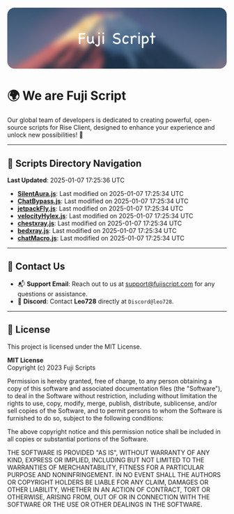 ![Banner](.github/b.webp)

# 🌍 **We are Fuji Script**

Our global team of developers is dedicated to creating powerful, open-source scripts for Rise Client, designed to enhance your experience and unlock new possibilities! 🌟

---
<!-- SCRIPTS_NAVIGATION_START -->
## 📂 **Scripts Directory Navigation**

**Last Updated**: 2025-01-07 17:25:36 UTC

- **[SilentAura.js](scripts/SilentAura.js)**: Last modified on 2025-01-07 17:25:34 UTC
- **[ChatBypass.js](scripts/ChatBypass.js)**: Last modified on 2025-01-07 17:25:34 UTC
- **[jetpackFly.js](scripts/jetpackFly.js)**: Last modified on 2025-01-07 17:25:34 UTC
- **[velocityHylex.js](scripts/velocityHylex.js)**: Last modified on 2025-01-07 17:25:34 UTC
- **[chestxray.js](scripts/chestxray.js)**: Last modified on 2025-01-07 17:25:34 UTC
- **[bedxray.js](scripts/bedxray.js)**: Last modified on 2025-01-07 17:25:34 UTC
- **[chatMacro.js](scripts/chatMacro.js)**: Last modified on 2025-01-07 17:25:34 UTC

<!-- SCRIPTS_NAVIGATION_END -->

---

## 💬 **Contact Us**  
- 📬 **Support Email**: Reach out to us at [support@fujiscript.com](mailto:support@fujiscript.com) for any questions or assistance.  
- 💬 **Discord**: Contact **Leo728** directly at `Discord@leo728`.

---

## 📜 **License**

This project is licensed under the MIT License.  

**MIT License**  
Copyright (c) 2023 Fuji Scripts  

Permission is hereby granted, free of charge, to any person obtaining a copy of this software and associated documentation files (the "Software"), to deal in the Software without restriction, including without limitation the rights to use, copy, modify, merge, publish, distribute, sublicense, and/or sell copies of the Software, and to permit persons to whom the Software is furnished to do so, subject to the following conditions:  

The above copyright notice and this permission notice shall be included in all copies or substantial portions of the Software.  

THE SOFTWARE IS PROVIDED "AS IS", WITHOUT WARRANTY OF ANY KIND, EXPRESS OR IMPLIED, INCLUDING BUT NOT LIMITED TO THE WARRANTIES OF MERCHANTABILITY, FITNESS FOR A PARTICULAR PURPOSE AND NONINFRINGEMENT. IN NO EVENT SHALL THE AUTHORS OR COPYRIGHT HOLDERS BE LIABLE FOR ANY CLAIM, DAMAGES OR OTHER LIABILITY, WHETHER IN AN ACTION OF CONTRACT, TORT OR OTHERWISE, ARISING FROM, OUT OF OR IN CONNECTION WITH THE SOFTWARE OR THE USE OR OTHER DEALINGS IN THE SOFTWARE.  
